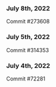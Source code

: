 ### July 8th, 2022

Commit #273608

### July 5th, 2022

Commit #314353


### July 4th, 2022

Commit #72281
